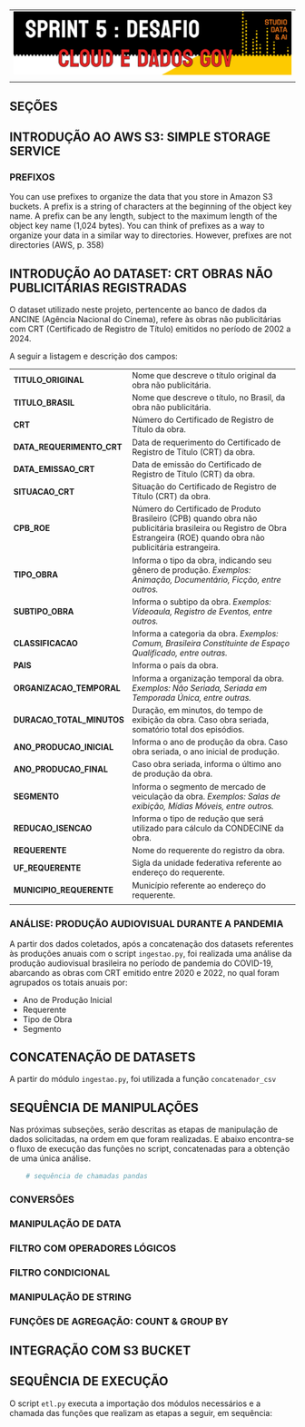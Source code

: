 #

||
|---|
|![Banner](/assets/banner-sprint5-desafio.png)|
||

## SEÇÕES

## INTRODUÇÃO AO AWS S3: SIMPLE STORAGE SERVICE

### PREFIXOS

You can use prefixes to organize the data that you store in Amazon S3 buckets. A prefix is a string
of characters at the beginning of the object key name. A prefix can be any length, subject to
the maximum length of the object key name (1,024 bytes). You can think of prefixes as a way to
organize your data in a similar way to directories. However, prefixes are not directories (AWS, p. 358)

## INTRODUÇÃO AO DATASET: CRT OBRAS NÃO PUBLICITÁRIAS REGISTRADAS

O dataset utilizado neste projeto, pertencente ao banco de dados da ANCINE (Agência Nacional do Cinema), refere às obras não publicitárias com CRT (Certificado de Registro de Título) emitidos no período de  2002 a 2024.

A seguir a listagem e descrição dos campos:

|||
|:---|:---|
|**TITULO_ORIGINAL**|Nome que descreve o título original da obra não publicitária.|
|**TITULO_BRASIL**|Nome que descreve o título, no Brasil, da obra não publicitária.|
|**CRT**|Número do Certificado de Registro de Título da obra.|
|**DATA_REQUERIMENTO_CRT**|Data de requerimento do Certificado de Registro de Título (CRT) da obra.|
|**DATA_EMISSAO_CRT**|Data de emissão do Certificado de Registro de Título (CRT) da obra.|
|**SITUACAO_CRT**|Situação do Certificado de Registro de Título (CRT) da obra.|
|**CPB_ROE**|Número do Certificado de Produto Brasileiro (CPB) quando obra não publicitária brasileira ou Registro de Obra Estrangeira (ROE) quando obra não publicitária estrangeira.|
|**TIPO_OBRA**|Informa o tipo da obra, indicando seu gênero de produção. *Exemplos: Animação, Documentário, Ficção, entre outros.*|
|**SUBTIPO_OBRA**|Informa o subtipo da obra. *Exemplos: Vídeoaula, Registro de Eventos, entre outros.*|
|**CLASSIFICACAO**|Informa a categoria da obra. *Exemplos: Comum, Brasileira Constituinte de Espaço Qualificado, entre outras.*|
|**PAIS**|Informa o país da obra.|
|**ORGANIZACAO_TEMPORAL**|Informa a organização temporal da obra. *Exemplos: Não Seriada, Seriada em Temporada Única, entre outras.*|
|**DURACAO_TOTAL_MINUTOS**|Duração, em minutos, do tempo de exibição da obra. Caso obra seriada, somatório total dos episódios.|
|**ANO_PRODUCAO_INICIAL**|Informa o ano de produção da obra. Caso obra seriada, o ano inicial de produção.|
|**ANO_PRODUCAO_FINAL**|Caso obra seriada, informa o último ano de produção da obra.|
|**SEGMENTO**|Informa o segmento de mercado de veiculação da obra. *Exemplos: Salas de exibição, Mídias Móveis, entre outros.*|
|**REDUCAO_ISENCAO**|Informa o tipo de redução que será utilizado para cálculo da CONDECINE da obra.|
|**REQUERENTE**|Nome do requerente do registro da obra.|
|**UF_REQUERENTE**|Sigla da unidade federativa referente ao endereço do requerente.|
|**MUNICIPIO_REQUERENTE**|Município referente ao endereço do requerente.|
|||

### ANÁLISE: PRODUÇÃO AUDIOVISUAL DURANTE A PANDEMIA

A partir dos dados coletados, após a concatenação dos datasets referentes às produções anuais com o script `ingestao.py`, foi realizada uma análise da produção audiovisual brasileira no período de pandemia do COVID-19, abarcando as obras com CRT emitido entre 2020 e 2022, no qual foram agrupados os totais anuais por:

- Ano de Produção Inicial
- Requerente
- Tipo de Obra
- Segmento

## CONCATENAÇÃO DE DATASETS

A partir do módulo `ingestao.py`, foi utilizada a função `concatenador_csv` 

## SEQUÊNCIA DE MANIPULAÇÕES

Nas próximas subseções, serão descritas as etapas de manipulação de dados solicitadas, na ordem em que foram realizadas. E abaixo encontra-se o fluxo de execução das funções no script, concatenadas para a obtenção de uma única análise.

```python
    # sequência de chamadas pandas
```

### CONVERSÕES

### MANIPULAÇÃO DE DATA

### FILTRO COM OPERADORES LÓGICOS

### FILTRO CONDICIONAL

### MANIPULAÇÃO DE STRING

### FUNÇÕES DE AGREGAÇÃO: COUNT & GROUP BY

## INTEGRAÇÃO COM S3 BUCKET

## SEQUÊNCIA DE EXECUÇÃO

O script `etl.py` executa a importação dos módulos necessários e a chamada das funções que realizam as etapas a seguir, em sequência:
